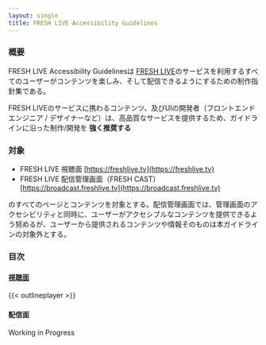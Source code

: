 ```yaml
---
layout: single
title: FRESH LIVE Accessibility Guidelines
---
```


### 概要

FRESH LIVE Accessibility Guidelinesは [FRESH LIVE](https://freshlive.tv)のサービスを利用するすべてのユーザーがコンテンツを楽しみ、そして配信できるようにするための制作指針集である。

FRESH LIVEのサービスに携わるコンテンツ、及びUIの開発者（フロントエンドエンジニア / デザイナーなど）は、高品質なサービスを提供するため、ガイドラインに沿った制作/開発を **強く推奨する**

### 対象

- FRESH LIVE 視聴面 [https://freshlive.tv](https://freshlive.tv)
- FRESH LIVE 配信管理画面（FRESH CAST）[https://broadcast.freshlive.tv](https://broadcast.freshlive.tv)

のすべてのページとコンテンツを対象とする。配信管理画面では、管理画面のアクセシビリティと同時に、ユーザーがアクセシブルなコンテンツを提供できるよう努めるが、ユーザーから提供されるコンテンツや情報そのものは本ガイドラインの対象外とする。

### 目次

#### [視聴面](player/)

{{< outlineplayer >}}

#### 配信面

Working in Progress
